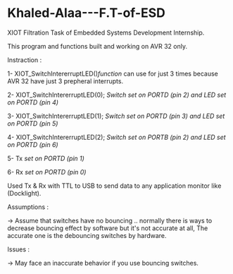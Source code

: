 # Khaled-Alaa---F.T-of-ESD
XIOT Filtration Task of Embedded Systems Development Internship.

This program and functions built and working on AVR 32 only.

Instraction :

1- XIOT_SwitchIntererruptLED()_function_ can use for just 3 times because AVR 32 have just 3 prepheral interrupts.

2- XIOT_SwitchIntererruptLED(0); _Switch set on PORTD (pin 2) and LED set on PORTD (pin 4)_

3- XIOT_SwitchIntererruptLED(1); _Switch set on PORTD (pin 3) and LED set on PORTD (pin 5)_

4- XIOT_SwitchIntererruptLED(2); _Switch set on PORTB (pin 2) and LED set on PORTD (pin 6)_

5- Tx _set on PORTD (pin 1)_

6- Rx _set on PORTD (pin 0)_

Used Tx & Rx with TTL to USB to send data to any application monitor like (Docklight).

Assumptions :

-> Assume that switches have no bouncing .. normally there is ways to decrease bouncing effect by software but it's not accurate at all, The accurate one is the debouncing switches by hardware.

Issues :

-> May face an inaccurate behavior if you use bouncing switches.

